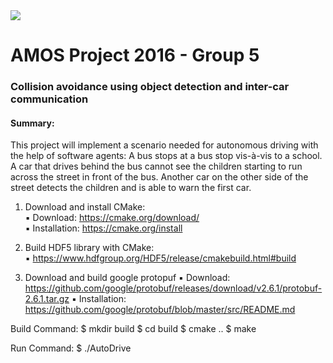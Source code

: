 <img src="https://travis-ci.org/JoHeinrich/amos-ss16-proj5.svg?branch=master">

# AMOS Project 2016 - Group 5
### Collision avoidance using object detection and inter-car communication

#### Summary:
This project will implement a scenario needed for autonomous driving with the help of software agents:
A bus stops at a bus stop vis-à-vis to a school. A car that drives behind the bus cannot see the children starting to run across the street in front of the bus. Another car on the other side of the street detects the children and is able to warn the first car.


1. Download and install CMake:  
	▪ Download:     https://cmake.org/download/  	
	▪ Installation:	https://cmake.org/install
    
2. Build HDF5 library with CMake:  
	▪	https://www.hdfgroup.org/HDF5/release/cmakebuild.html#build

3. Download and build google protopuf
    ▪ Download:     https://github.com/google/protobuf/releases/download/v2.6.1/protobuf-2.6.1.tar.gz
    ▪ Installation: https://github.com/google/protobuf/blob/master/src/README.md


Build Command: 
    $ mkdir build
    $ cd build
    $ cmake ..
    $ make

Run Command:
    $ ./AutoDrive

